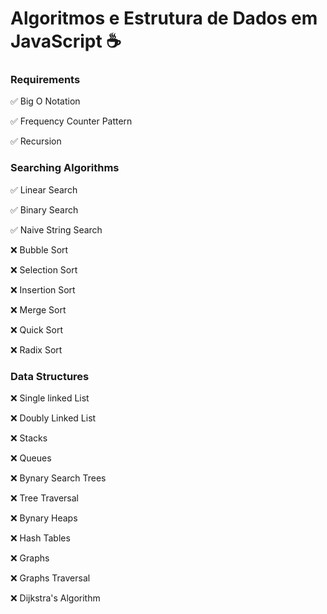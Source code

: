 #  Algoritmos e Estrutura de Dados em  JavaScript ☕

### Requirements

✅ Big O Notation

✅ Frequency Counter Pattern

✅ Recursion 

### Searching Algorithms

  ✅ Linear Search
  
  ✅ Binary Search
  
  ✅ Naive String Search
  
❌ Bubble Sort

❌ Selection Sort

❌ Insertion Sort

❌ Merge Sort

❌ Quick Sort

❌ Radix Sort

### Data Structures

  ❌ Single linked List
  
  ❌ Doubly Linked List
  
  ❌ Stacks 
  
  ❌ Queues
  
  ❌ Bynary Search Trees
  
  ❌ Tree Traversal
  
  ❌ Bynary Heaps
  
  ❌ Hash Tables
  
  ❌ Graphs
  
  ❌ Graphs Traversal
  
  ❌ Dijkstra's Algorithm
  
  
  
